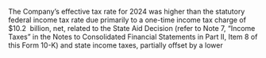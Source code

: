 The  Company’s  effective  tax  rate  for  2024  was  higher  than  the  statutory  federal  income  tax  rate  due  primarily  to  a  one-time
income  tax  charge  of  $10.2  billion,  net,  related  to  the  State  Aid  Decision  (refer  to  Note  7,  “Income  Taxes”  in  the  Notes  to
Consolidated  Financial  Statements  in  Part  II,  Item  8  of  this  Form  10-K)  and  state  income  taxes,  partially  offset  by  a  lower